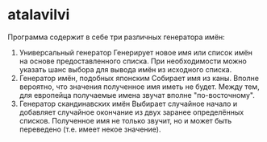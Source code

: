 atalavilvi
==========

Программа содержит в себе три различных генератора имён:
1. Универсальный генератор
Генерирует новое имя или список имён на основе предоставленного списка. При необходимости можно указать шанс выбора для вывода имён из исходного списка.
2. Генератор имён, подобных японским
Собирает имя из каны. Вполне вероятно, что значения полученное имя иметь не будет. Между тем, для европейца получаемые имена звучат вполне "по-восточному".
3. Генератор скандинавских имён
Выбирает случайное начало и добавляет случайное окончание из двух заранее определённых списков. Полученное имя не только звучит, но и может быть переведено (т.е. имеет некое значение).  
